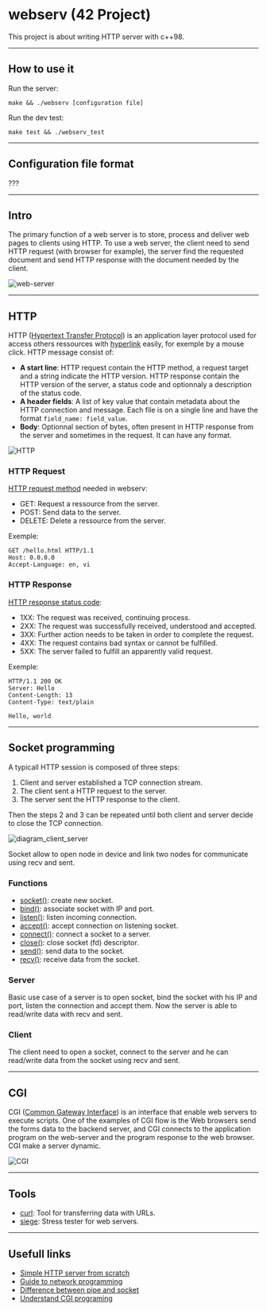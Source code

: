 # webserv (42 Project)

This project is about writing HTTP server with c++98.

---

## How to use it

Run the server:

	make && ./webserv [configuration file]

Run the dev test:

	make test && ./webserv_test

<!-- Run the server test: -->

---

## Configuration file format

???

---

## Intro

The primary function of a web server is to store, process and deliver web pages to clients using HTTP.  To use a web server, the client need to send HTTP request (with browser for example), the server find the requested document and send HTTP response with the document needed by the client.

![web-server](images/web-server.png)

---

## HTTP

HTTP ([Hypertext Transfer Protocol](https://en.wikipedia.org/wiki/Hypertext_Transfer_Protocol)) is an application layer protocol used for access others ressources with [hyperlink](https://en.wikipedia.org/wiki/Hyperlink) easily, for exemple by a mouse click.
HTTP message consist of:
- **A start line**: HTTP request contain the HTTP method, a request target and a string indicate the HTTP version. HTTP response contain the HTTP version of the server, a status code and optionnaly a description of the status code.
- **A header fields**: A list of key value that contain metadata about the HTTP connection and message. Each file is on a single line and have the format ```field_name: field_value```.
- **Body**: Optionnal section of bytes, often present in HTTP response from the server and sometimes in the request. It can have any format.

![HTTP](images/HTTP.png)

### HTTP Request

[HTTP request method](https://developer.mozilla.org/en-US/docs/Web/HTTP/Methods) needed in webserv:
- GET: Request a ressource from the server.
- POST: Send data to the server.
- DELETE: Delete a ressource from the server.

Exemple:
```
GET /hello.html HTTP/1.1
Host: 0.0.0.0
Accept-Language: en, vi
```

### HTTP Response

[HTTP response status code](https://en.wikipedia.org/wiki/List_of_HTTP_status_codes):
- 1XX: The request was received, continuing process.
- 2XX: The request was successfully received, understood and accepted.
- 3XX: Further action needs to be taken in order to complete the request.
- 4XX: The request contains bad syntax or cannot be fulfilled.
- 5XX: The server failed to fulfill an apparently valid request.

Exemple:
```
HTTP/1.1 200 OK
Server: Hello
Content-Length: 13
Content-Type: text/plain

Hello, world
```

---

## Socket programming

A typicall HTTP session is composed of three steps:
1. Client and server established a TCP connection stream.
2. The client sent a HTTP request to the server.
3. The server sent the HTTP response to the client.

Then the steps 2 and 3 can be repeated until both client and server decide to close the TCP connection.

![diagram_client_server](images/diagram_client_server.png)

Socket allow to open node in device and link two nodes for communicate using recv and sent.

### Functions

- [socket()](https://beej.us/guide/bgnet/html/#socketman): create new socket.
- [bind()](https://beej.us/guide/bgnet/html/#bindman): associate socket with IP and port.
- [listen()](https://beej.us/guide/bgnet/html/#listenman): listen incoming connection.
- [accept()](https://beej.us/guide/bgnet/html/#acceptman): accept connection on listening socket.
- [connect()](https://beej.us/guide/bgnet/html/#connectman): connect a socket to a server.
- [close()](https://beej.us/guide/bgnet/html/#closeman): close socket (fd) descriptor.
- [send()](https://beej.us/guide/bgnet/html/#sendman): send data to the socket.
- [recv()](https://beej.us/guide/bgnet/html/#recvman): receive data from the socket.

### Server

Basic use case of a server is to open socket, bind the socket with his IP and port, listen the connection and accept them. Now the server is able to read/write data with recv and sent.

### Client

The client need to open a socket, connect to the server and he can read/write data from the socket using recv and sent.

---

## CGI

CGI ([Common Gateway Interface](https://en.wikipedia.org/wiki/Common_Gateway_Interface)) is an interface that enable web servers to execute scripts. One of the examples of CGI flow is the Web browsers send the forms data to the backend server, and CGI connects to the application program on the web-server and the program response to the web browser. CGI make a server dynamic.

![CGI](images/CGI.png)

---

## Tools

- [curl](https://curl.se/): Tool for transferring data with URLs.
- [siege](https://linux.die.net/man/1/siege): Stress tester for web servers.

---

## Usefull links

- [Simple HTTP server from scratch](https://trungams.github.io/2020-08-23-a-simple-http-server-from-scratch/)
- [Guide to network programming](https://beej.us/guide/bgnet/)
- [Difference between pipe and socket](https://www.baeldung.com/cs/pipes-vs-sockets)
- [Understand CGI programing](http://www.whizkidtech.redprince.net/cgi-bin/tutorial)
